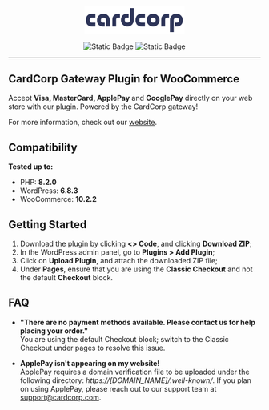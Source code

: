 <div align="center">
    <a href="https://www.cardcorp.com/" >
        <img src="./assets/images/general/cardcorp-dark.svg" width="200" >
    </a>
</div>

<div align="center">

![Static Badge](https://img.shields.io/badge/PHP-777BB4?logo=php&logoColor=white)
![Static Badge](https://img.shields.io/badge/WooCommerce-96588A?logo=woocommerce&logoColor=white)

</div>

---

## CardCorp Gateway Plugin for WooCommerce

Accept **Visa, MasterCard, ApplePay** and **GooglePay** directly on your web store with our plugin. Powered by the CardCorp gateway!

For more information, check out our [website](https://www.cardcorp.com).

## Compatibility

**Tested up to:**

- PHP: **8.2.0**
- WordPress: **6.8.3**
- WooCommerce: **10.2.2**

## Getting Started

1. Download the plugin by clicking **<> Code**, and clicking **Download ZIP**;
2. In the WordPress admin panel, go to **Plugins > Add Plugin**;
3. Click on **Upload Plugin**, and attach the downloaded ZIP file;
4. Under **Pages**, ensure that you are using the **Classic Checkout** and not the default **Checkout** block.

## FAQ

- **"There are no payment methods available. Please contact us for help placing your order."** <br />
  You are using the default Checkout block; switch to the Classic Checkout under pages to resolve this issue.

- **ApplePay isn't appearing on my website!** <br />
  ApplePay requires a domain verification file to be uploaded under the following directory: _https://[DOMAIN_NAME]/.well-known/_. If you plan on using ApplePay, please reach out to our support team at support@cardcorp.com.

